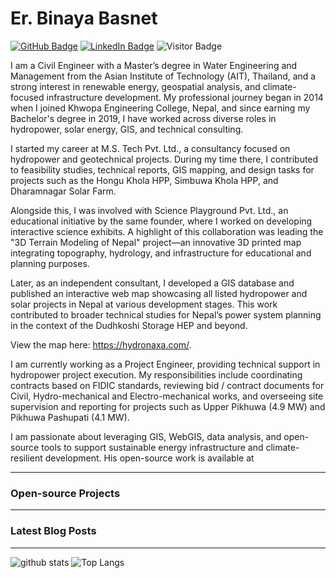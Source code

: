 # Er. Binaya Basnet

[![GitHub Badge](https://img.shields.io/github/followers/giswqs?style=social)](https://github.com/ayanibt?tab=followers)
[![LinkedIn Badge](https://img.shields.io/badge/My-LinkedIn-blue)](https://www.linkedin.com/in/binaya-basnet/)
![Visitor Badge](https://visitor-badge.laobi.icu/badge?page_id=ayanibt.ayanibt)


I am a Civil Engineer with a Master’s degree in Water Engineering and Management from the Asian Institute of Technology (AIT), Thailand, and a strong interest in renewable energy, geospatial analysis, and climate-focused infrastructure development. My professional journey began in 2014 when I joined Khwopa Engineering College, Nepal, and since earning my Bachelor's degree in 2019, I have worked across diverse roles in hydropower, solar energy, GIS, and technical consulting.

I started my career at M.S. Tech Pvt. Ltd., a consultancy focused on hydropower and geotechnical projects. During my time there, I contributed to feasibility studies, technical reports, GIS mapping, and design tasks for projects such as the Hongu Khola HPP, Simbuwa Khola HPP, and Dharamnagar Solar Farm.

Alongside this, I was involved with Science Playground Pvt. Ltd., an educational initiative by the same founder, where I worked on developing interactive science exhibits. A highlight of this collaboration was leading the "3D Terrain Modeling of Nepal" project—an innovative 3D printed map integrating topography, hydrology, and infrastructure for educational and planning purposes.

Later, as an independent consultant, I developed a GIS database and published an interactive web map showcasing all listed hydropower and solar projects in Nepal at various development stages. This work contributed to broader technical studies for Nepal’s power system planning in the context of the Dudhkoshi Storage HEP and beyond. 

View the map here: <https://hydronaxa.com/>.

I am currently working as a Project Engineer, providing technical support in hydropower project execution. My responsibilities include coordinating contracts based on FIDIC standards, reviewing bid / contract documents for Civil, Hydro-mechanical and Electro-mechanical works, and overseeing site supervision and reporting for projects such as Upper Pikhuwa (4.9 MW) and Pikhuwa Pashupati (4.1 MW).

I am passionate about leveraging GIS, WebGIS, data analysis, and open-source tools to support sustainable energy infrastructure and climate-resilient development. His open-source work is available at 

---


### Open-source Projects



---

### Latest Blog Posts

<!-- HASHNODE:START -->

<!-- HASHNODE:END -->

---

![github stats](https://github-readme-stats-sigma-five.vercel.app/api?username=ayanibt&show_icons=true)
![Top Langs](https://github-readme-stats-sigma-five.vercel.app/api/top-langs/?username=ayanibt&langs_count=3)

<!-- ![Top Langs](https://github-readme-stats.vercel.app/api/top-langs/?username=giswqs&hide_langs_below=10) -->
